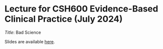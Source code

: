 # Lecture for CSH600 Evidence-Based Clinical Practice (July 2024)

*Title*: Bad Science

Slides are available [here](https://agbarnett.github.io/talks/CSH600/slides).
